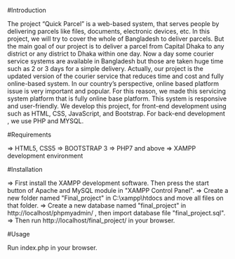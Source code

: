 #Introduction 

The project “Quick Parcel” is a web-based system, that serves people by delivering parcels like files, documents, electronic devices, etc. In this project, we will try to cover the whole of Bangladesh to deliver parcels. But the main goal of our project is to deliver a parcel from Capital Dhaka to any district or any district to Dhaka within one day. Now a day some courier service systems are available in Bangladesh but those are taken huge time such as 2 or 3 days for a simple delivery. Actually, our project is the updated version of the courier service that reduces time and cost and fully online-based system. In our country’s perspective, online based platform issue is very important and popular. For this reason, we made this servicing system platform that is fully online base platform. This system is responsive and user-friendly. We develop this project, for front-end development using such as HTML, CSS, JavaScript, and Bootstrap. For back-end development , we use PHP and MYSQL. 



#Requirements

 => HTML5, CSS5
 => BOOTSTRAP 3
 => PHP7 and above
 => XAMPP development environment
 
#Installation

 => First install the XAMPP development software. Then press the start button of Apache and MySQL module in "XAMPP Control Panel".
 => Create a new folder named "Final_project" in C:\xampp\htdocs and move all files on that folder.
 => Create a new database named "final_project" in http://localhost/phpmyadmin/ , then import database file "final_project.sql".
 => Then run http://localhost/final_project/ in your browser.
  

#Usage

Run index.php in your browser.
